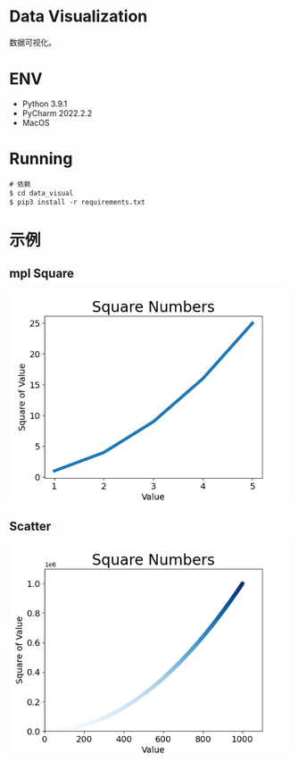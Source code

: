# Data Visualization
数据可视化。

# ENV
- Python 3.9.1
- PyCharm 2022.2.2
- MacOS

# Running
```shell
# 依赖
$ cd data_visual
$ pip3 install -r requirements.txt
```

# 示例
## mpl Square
![](.README_images/99b2c79d.png)

## Scatter
![](.README_images/6d8c993b.png)
